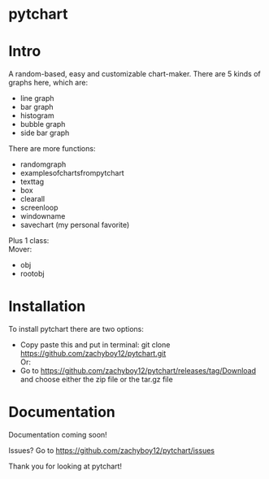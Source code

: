 # pytchart
# Intro
A random-based, easy and customizable chart-maker.
There are 5 kinds of graphs here, which are:
- line graph
- bar graph
- histogram
- bubble graph
- side bar graph

There are more functions:
- randomgraph
- examplesofchartsfrompytchart
- texttag
- box
- clearall
- screenloop
- windowname
- savechart (my personal favorite)

Plus 1 class:\
Mover:
- obj
- rootobj

# Installation
To install pytchart there are two options:
- Copy paste this and put in terminal: git clone https://github.com/zachyboy12/pytchart.git \
Or:
- Go to https://github.com/zachyboy12/pytchart/releases/tag/Download and choose either the zip file or the tar.gz file

# Documentation
Documentation coming soon!

Issues?
Go to https://github.com/zachyboy12/pytchart/issues

Thank you for looking at pytchart!
